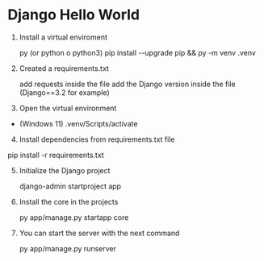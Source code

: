 # Django Hello World

1. Install a virtual enviroment
    
    py (or python o python3) pip install --upgrade pip && 
    py -m venv .venv
    
2. Created a requirements.txt

    add requests inside the file
    add the Django version inside the file (Django==3.2 for example)
    
3. Open the virtual environment

  - (Windows 11)
    .venv/Scripts/activate
    
4. Install dependencies from requirements.txt file

  pip install -r requirements.txt
    
5. Initialize the Django project

    django-admin startproject app
    
6. Install the core in the projects

    py app/manage.py startapp core
    
7. You can start the server with the next command

    py app/manage.py runserver
